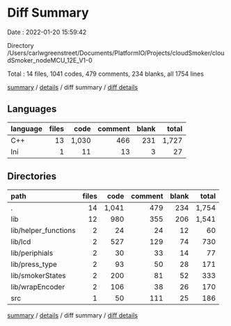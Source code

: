 # Diff Summary

Date : 2022-01-20 15:59:42

Directory /Users/carlwgreenstreet/Documents/PlatformIO/Projects/cloudSmoker/cloudSmoker_nodeMCU_12E_V1-0

Total : 14 files,  1041 codes, 479 comments, 234 blanks, all 1754 lines

[summary](results.md) / [details](details.md) / diff summary / [diff details](diff-details.md)

## Languages
| language | files | code | comment | blank | total |
| :--- | ---: | ---: | ---: | ---: | ---: |
| C++ | 13 | 1,030 | 466 | 231 | 1,727 |
| Ini | 1 | 11 | 13 | 3 | 27 |

## Directories
| path | files | code | comment | blank | total |
| :--- | ---: | ---: | ---: | ---: | ---: |
| . | 14 | 1,041 | 479 | 234 | 1,754 |
| lib | 12 | 980 | 355 | 206 | 1,541 |
| lib/helper_functions | 2 | 24 | 24 | 12 | 60 |
| lib/lcd | 2 | 527 | 129 | 74 | 730 |
| lib/periphials | 2 | 30 | 33 | 14 | 77 |
| lib/press_type | 2 | 93 | 50 | 28 | 171 |
| lib/smokerStates | 2 | 200 | 81 | 52 | 333 |
| lib/wrapEncoder | 2 | 106 | 38 | 26 | 170 |
| src | 1 | 50 | 111 | 25 | 186 |

[summary](results.md) / [details](details.md) / diff summary / [diff details](diff-details.md)